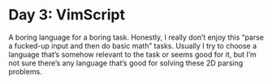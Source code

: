 # Day 3: VimScript

A boring language for a boring task. Honestly, I really don’t enjoy this “parse a fucked-up input and then do basic math” tasks.
Usually I try to choose a language that’s somehow relevant to the task or seems good for it, but I’m not sure there’s any language that’s good for solving these 2D parsing problems.
